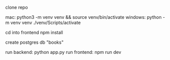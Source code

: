 clone repo

mac: python3 -m venv venv && source venv/bin/activate
windows: python -m venv venv
         ./venv/Scripts/activate

cd into frontend
npm install

create postgres db "books"

run backend: python app.py
run frontend: npm run dev